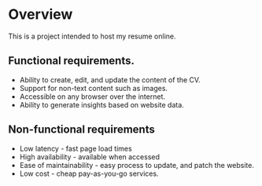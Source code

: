 # Overview
This is a project intended to host my resume online.

## Functional requirements.
 - Ability to create, edit, and update the content of the CV.
 - Support for non-text content such as images.
 - Accessible on any browser over the internet.
 - Ability to generate insights based on website data.

## Non-functional requirements
 - Low latency - fast page load times
 - High availability - available when accessed
 - Ease of maintainability - easy process to update, and patch the website.
 - Low cost - cheap pay-as-you-go services.

